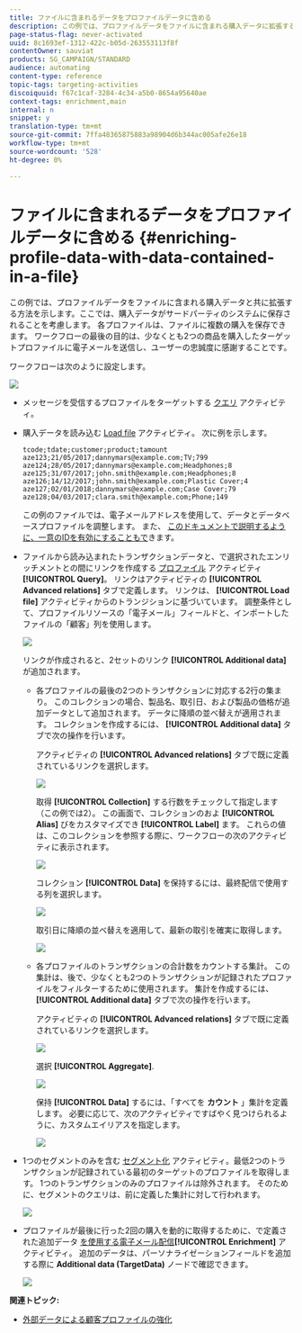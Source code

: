 ```yaml
---
title: ファイルに含まれるデータをプロファイルデータに含める
description: この例では、プロファイルデータをファイルに含まれる購入データに拡張する方法を示します。
page-status-flag: never-activated
uuid: 8c1693ef-1312-422c-b05d-263553113f8f
contentOwner: sauviat
products: SG_CAMPAIGN/STANDARD
audience: automating
content-type: reference
topic-tags: targeting-activities
discoiquuid: f67c1caf-3284-4c34-a5b0-8654a95640ae
context-tags: enrichment,main
internal: n
snippet: y
translation-type: tm+mt
source-git-commit: 7ffa48365875883a98904d6b344ac005afe26e18
workflow-type: tm+mt
source-wordcount: '528'
ht-degree: 0%

---
```



# ファイルに含まれるデータをプロファイルデータに含める {#enriching-profile-data-with-data-contained-in-a-file}

この例では、プロファイルデータをファイルに含まれる購入データと共に拡張する方法を示します。ここでは、購入データがサードパーティのシステムに保存されることを考慮します。 各プロファイルは、ファイルに複数の購入を保存できます。 ワークフローの最後の目的は、少なくとも2つの商品を購入したターゲットプロファイルに電子メールを送信し、ユーザーの忠誠度に感謝することです。

ワークフローは次のように設定します。

![](assets/enrichment_example_workflow.png)

* メッセージを受信するプロファイルをターゲットする [クエリ](../../automating/using/query.md) アクティビティ。
* 購入データを読み込む [Load file](../../automating/using/load-file.md) アクティビティ。 次に例を示します。

   ```
   tcode;tdate;customer;product;tamount
   aze123;21/05/2017;dannymars@example.com;TV;799
   aze124;28/05/2017;dannymars@example.com;Headphones;8
   aze125;31/07/2017;john.smith@example.com;Headphones;8
   aze126;14/12/2017;john.smith@example.com;Plastic Cover;4
   aze127;02/01/2018;dannymars@example.com;Case Cover;79
   aze128;04/03/2017;clara.smith@example.com;Phone;149
   ```

   この例のファイルでは、電子メールアドレスを使用して、データとデータベースプロファイルを調整します。 また、 [このドキュメントで説明するように、一意のIDを有効にすることもで](../../developing/using/configuring-the-resource-s-data-structure.md#generating-a-unique-id-for-profiles-and-custom-resources)きます。

* ファイルから読み込まれたトランザクションデータと、で選択されたエンリッチメントとの間にリンクを作成する [プロファイル](../../automating/using/enrichment.md) アクティビティ **[!UICONTROL Query]**。 リンクはアクティビティの **[!UICONTROL Advanced relations]** タブで定義します。 リンクは、 **[!UICONTROL Load file]** アクティビティからのトランジションに基づいています。 調整条件として、プロファイルリソースの「電子メール」フィールドと、インポートしたファイルの「顧客」列を使用します。

   ![](assets/enrichment_example_workflow2.png)

   リンクが作成されると、2セットのリンク **[!UICONTROL Additional data]** が追加されます。

   * 各プロファイルの最後の2つのトランザクションに対応する2行の集まり。 このコレクションの場合、製品名、取引日、および製品の価格が追加データとして追加されます。 データに降順の並べ替えが適用されます。 コレクションを作成するには、 **[!UICONTROL Additional data]** タブで次の操作を行います。

      アクティビティの **[!UICONTROL Advanced relations]** タブで既に定義されているリンクを選択します。

      ![](assets/enrichment_example_workflow3.png)

      取得 **[!UICONTROL Collection]** する行数をチェックして指定します（この例では2）。 この画面で、コレクションのおよ **[!UICONTROL Alias]** びをカスタマイズでき **[!UICONTROL Label]** ます。 これらの値は、このコレクションを参照する際に、ワークフローの次のアクティビティに表示されます。

      ![](assets/enrichment_example_workflow4.png)

      コレクション **[!UICONTROL Data]** を保持するには、最終配信で使用する列を選択します。

      ![](assets/enrichment_example_workflow6.png)

      取引日に降順の並べ替えを適用して、最新の取引を確実に取得します。

      ![](assets/enrichment_example_workflow7.png)

   * 各プロファイルのトランザクションの合計数をカウントする集計。 この集計は、後で、少なくとも2つのトランザクションが記録されたプロファイルをフィルターするために使用されます。 集計を作成するには、 **[!UICONTROL Additional data]** タブで次の操作を行います。

      アクティビティの **[!UICONTROL Advanced relations]** タブで既に定義されているリンクを選択します。

      ![](assets/enrichment_example_workflow3.png)

      選択 **[!UICONTROL Aggregate]**.

      ![](assets/enrichment_example_workflow8.png)

      保持 **[!UICONTROL Data]** するには、「すべてを **カウント** 」集計を定義します。 必要に応じて、次のアクティビティですばやく見つけられるように、カスタムエイリアスを指定します。

      ![](assets/enrichment_example_workflow9.png)

* 1つのセグメントのみを含む [セグメント化](../../automating/using/segmentation.md) アクティビティ。最低2つのトランザクションが記録されている最初のターゲットのプロファイルを取得します。 1つのトランザクションのみのプロファイルは除外されます。 そのために、セグメントのクエリは、前に定義した集計に対して行われます。

   ![](assets/enrichment_example_workflow5.png)

* プロファイルが最後に行った2回の購入を動的に取得するために、で定義された追加データ [を使用する電子メール配信](../../automating/using/email-delivery.md)**[!UICONTROL Enrichment]** アクティビティ。 追加のデータは、パーソナライゼーションフィールドを追加する際に **Additional data (TargetData)** ノードで確認できます。

   ![](assets/enrichment_example_workflow10.png)

**関連トピック:**

* [外部データによる顧客プロファイルの強化](https://helpx.adobe.com/campaign/kb/simplify-campaign-management.html#Managedatatofuelengagingexperiences)
